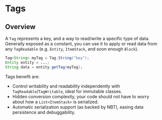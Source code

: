 # Tags

## Overview

A `Tag` represents a key, and a way to read/write a specific type of data. Generally exposed as a constant, you can use it to apply or read data from any `TagReadable` \(e.g. `Entity`, `ItemStack`, and soon enough `Block`\).

```java
Tag<String> myTag = Tag.String("key");
Entity entity = ...;
String data = entity.getTag(myTag);
```

Tags benefit are:

* Control writability and readability independently with `TagReadable`/`TagWritable`, ideal for immutable classes.
* Hidden conversion complexity, your code should not have to worry about how a `List<ItemStack>` is serialized.
* Automatic serialization support \(as backed by NBT\), easing data persistence and debuggability.

